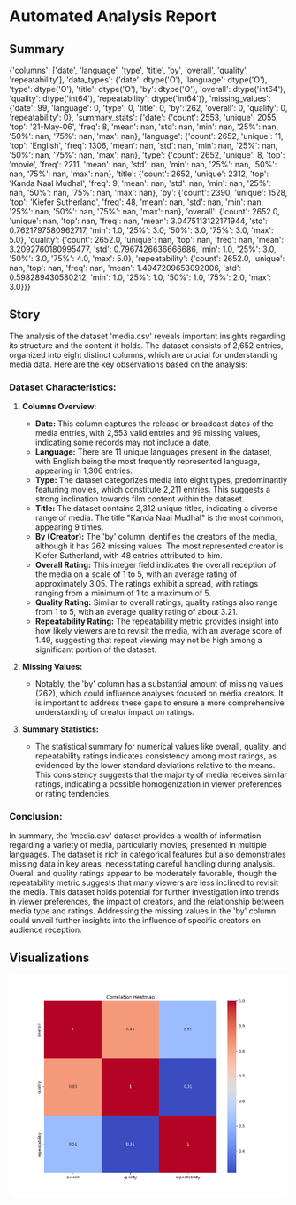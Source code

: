 # Automated Analysis Report

## Summary
{'columns': ['date', 'language', 'type', 'title', 'by', 'overall', 'quality', 'repeatability'], 'data_types': {'date': dtype('O'), 'language': dtype('O'), 'type': dtype('O'), 'title': dtype('O'), 'by': dtype('O'), 'overall': dtype('int64'), 'quality': dtype('int64'), 'repeatability': dtype('int64')}, 'missing_values': {'date': 99, 'language': 0, 'type': 0, 'title': 0, 'by': 262, 'overall': 0, 'quality': 0, 'repeatability': 0}, 'summary_stats': {'date': {'count': 2553, 'unique': 2055, 'top': '21-May-06', 'freq': 8, 'mean': nan, 'std': nan, 'min': nan, '25%': nan, '50%': nan, '75%': nan, 'max': nan}, 'language': {'count': 2652, 'unique': 11, 'top': 'English', 'freq': 1306, 'mean': nan, 'std': nan, 'min': nan, '25%': nan, '50%': nan, '75%': nan, 'max': nan}, 'type': {'count': 2652, 'unique': 8, 'top': 'movie', 'freq': 2211, 'mean': nan, 'std': nan, 'min': nan, '25%': nan, '50%': nan, '75%': nan, 'max': nan}, 'title': {'count': 2652, 'unique': 2312, 'top': 'Kanda Naal Mudhal', 'freq': 9, 'mean': nan, 'std': nan, 'min': nan, '25%': nan, '50%': nan, '75%': nan, 'max': nan}, 'by': {'count': 2390, 'unique': 1528, 'top': 'Kiefer Sutherland', 'freq': 48, 'mean': nan, 'std': nan, 'min': nan, '25%': nan, '50%': nan, '75%': nan, 'max': nan}, 'overall': {'count': 2652.0, 'unique': nan, 'top': nan, 'freq': nan, 'mean': 3.0475113122171944, 'std': 0.7621797580962717, 'min': 1.0, '25%': 3.0, '50%': 3.0, '75%': 3.0, 'max': 5.0}, 'quality': {'count': 2652.0, 'unique': nan, 'top': nan, 'freq': nan, 'mean': 3.2092760180995477, 'std': 0.7967426636666686, 'min': 1.0, '25%': 3.0, '50%': 3.0, '75%': 4.0, 'max': 5.0}, 'repeatability': {'count': 2652.0, 'unique': nan, 'top': nan, 'freq': nan, 'mean': 1.4947209653092006, 'std': 0.598289430580212, 'min': 1.0, '25%': 1.0, '50%': 1.0, '75%': 2.0, 'max': 3.0}}}

## Story
The analysis of the dataset 'media.csv' reveals important insights regarding its structure and the content it holds. The dataset consists of 2,652 entries, organized into eight distinct columns, which are crucial for understanding media data. Here are the key observations based on the analysis:

### **Dataset Characteristics:**

1. **Columns Overview:**
   - **Date:** This column captures the release or broadcast dates of the media entries, with 2,553 valid entries and 99 missing values, indicating some records may not include a date.
   - **Language:** There are 11 unique languages present in the dataset, with English being the most frequently represented language, appearing in 1,306 entries.
   - **Type:** The dataset categorizes media into eight types, predominantly featuring movies, which constitute 2,211 entries. This suggests a strong inclination towards film content within the dataset.
   - **Title:** The dataset contains 2,312 unique titles, indicating a diverse range of media. The title "Kanda Naal Mudhal" is the most common, appearing 9 times.
   - **By (Creator):** The 'by' column identifies the creators of the media, although it has 262 missing values. The most represented creator is Kiefer Sutherland, with 48 entries attributed to him.
   - **Overall Rating:** This integer field indicates the overall reception of the media on a scale of 1 to 5, with an average rating of approximately 3.05. The ratings exhibit a spread, with ratings ranging from a minimum of 1 to a maximum of 5.
   - **Quality Rating:** Similar to overall ratings, quality ratings also range from 1 to 5, with an average quality rating of about 3.21.
   - **Repeatability Rating:** The repeatability metric provides insight into how likely viewers are to revisit the media, with an average score of 1.49, suggesting that repeat viewing may not be high among a significant portion of the dataset.

2. **Missing Values:**
   - Notably, the 'by' column has a substantial amount of missing values (262), which could influence analyses focused on media creators. It is important to address these gaps to ensure a more comprehensive understanding of creator impact on ratings.

3. **Summary Statistics:**
   - The statistical summary for numerical values like overall, quality, and repeatability ratings indicates consistency among most ratings, as evidenced by the lower standard deviations relative to the means. This consistency suggests that the majority of media receives similar ratings, indicating a possible homogenization in viewer preferences or rating tendencies.

### **Conclusion:**
In summary, the 'media.csv' dataset provides a wealth of information regarding a variety of media, particularly movies, presented in multiple languages. The dataset is rich in categorical features but also demonstrates missing data in key areas, necessitating careful handling during analysis. Overall and quality ratings appear to be moderately favorable, though the repeatability metric suggests that many viewers are less inclined to revisit the media. This dataset holds potential for further investigation into trends in viewer preferences, the impact of creators, and the relationship between media type and ratings. Addressing the missing values in the 'by' column could unveil further insights into the influence of specific creators on audience reception.

## Visualizations
![Visualization](media\heatmap.png)
